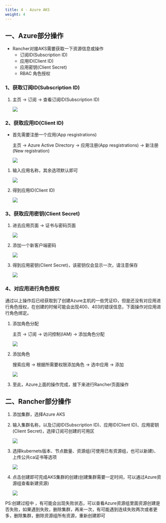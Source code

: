 ```yaml
---
title: 4 - Azure AKS
weight: 4
---
```


## 一、Azure部分操作

- Rancher对接AKS需要获取一下资源信息或操作
  - 订阅ID(Subscription ID)
  - 应用ID(Client ID)
  - 应用密钥(Client Secret)
  - RBAC 角色授权

### 1、获取订阅ID(Subscription ID)

1. 主页 -> 订阅 -> 查看订阅ID(Subscription ID)

    ![](assets/HTB1CmtLe3aH3KVjSZFjq6AFWpXag.jpg)  

### 2、获取应用ID(Client ID)

- 首先需要注册一个应用(App resgistrations)

    主页 -> Azure Active Directory -> 应用注册(App resgistrations) -> 新注册(New registration)

    ![](assets/HTB1I4NMe3mH3KVjSZKzq6z2OXXa8.jpg)

1. 输入应用名称，其余选项默认即可

    ![](assets/HTB18TdMe2WG3KVjSZFPq6xaiXXaR.jpg)

1. 得到应用ID(Client ID)

    ![](assets/HTB1_FNWeWWs3KVjSZFxq6yWUXXaB.jpg)

### 3、获取应用密钥(Client Secret)

1. 进去应用页面 -> 证书与密码页面

    ![](assets/HTB1wqJOe79E3KVjSZFGq6A19XXa4.jpg)

1. 添加一个新客户端密码

    ![](assets/HTB1obXNe25G3KVjSZPxq6zI3XXaP.jpg)

1. 得到应用密钥(Client Secret)，该密钥仅会显示一次，请注意保存

    ![](assets/HTB16ThSe8Gw3KVjSZFwq6zQ2FXaP.jpg)

### 4、对应用进行角色授权

通过以上操作后已经获取到了创建Azure主机的一些凭证ID，但是还没有对应用进行角色授权，在创建的时候可能会出现400、403的错误信息，下面操作对应用进行角色绑定。

1. 添加角色分配

    主页 -> 订阅 -> 访问控制(IAM) -> 添加角色分配

    ![](assets/HTB1h_lWeW1s3KVjSZFAq6x_ZXXa9.jpg)

1. 添加角色

    搜索应用 -> 根据所需要权限添加角色 -> 选中应用 -> 添加

    ![](assets/HTB1knJNe.GF3KVjSZFmq6zqPXXa7.jpg)

1. 至此，Azure上面的操作完成，接下来进行Rancher页面操作

## 二、Rancher部分操作

1. 添加集群，选择Azure AKS
1. 输入集群名称，以及订阅ID(Subscription ID)、应用ID(Client ID)、应用密钥(Client Secret)，选择订阅可创建的可用区

    ![](assets/HTB1PSVfXhv1gK0jSZFFq6z0sXXaN.jpg)

1. 选择kubernets版本、节点数量、资源组(可使用已有资源组，也可以新建)、上传公共ca证书等选项

    ![](assets/HTB1ucXgXkY2gK0jSZFgq6A5OFXaF.jpg)

1. 点击创建即可完成AKS集群的创建(创建集群需要一定时间，可以通过Azure资源组查看新建资源)

    ![](assets/HTB1qY0hXXY7gK0jSZKzq6yikpXaJ.jpg)

PS:创建过程中 ，有可能会出现失败状态，可以查看Azure资源组里面资源创建是否失败，如果遇到失败，删除集群，再来一次，有可能遇到连续失败两次或者更多，删除集群，删除资源组所有资源，重新创建即可